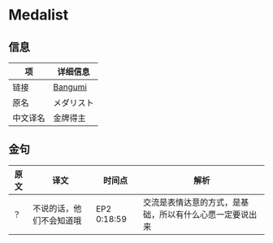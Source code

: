 # Medalist

## 信息

|项|详细信息|
|-|-|
|链接|[Bangumi](https://bgm.tv/subject/430699)|
|原名|メダリスト|
|中文译名|金牌得主|

## 金句

|原文|译文|时间点|解析|
|-|-|-|-|
|？|不说的话，他们不会知道哦|EP2 0:18:59|交流是表情达意的方式，是基础，所以有什么心愿一定要说出来|
